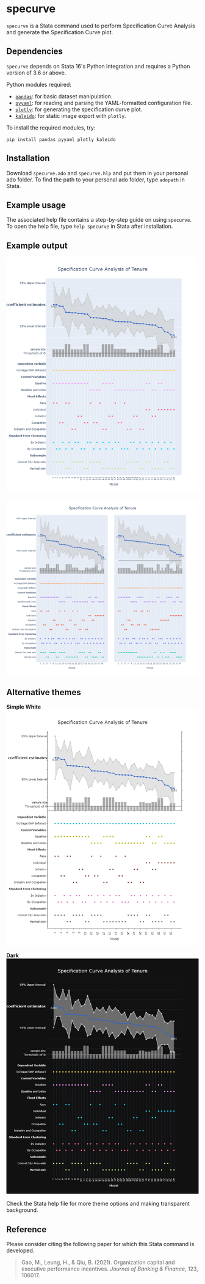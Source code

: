 # specurve
 
`specurve` is a Stata command used to perform Specification Curve Analysis and generate the Specification Curve plot.

## Dependencies

`specurve` depends on Stata 16's Python integration and requires a Python version of 3.6 or above.

Python modules required:

* [`pandas`](https://pandas.pydata.org/): for basic dataset manipulation.
* [`pyyaml`](https://pyyaml.org/): for reading and parsing the YAML-formatted configuration file.
* [`plotly`](https://plotly.com/python/): for generating the specification curve plot.
* [`kaleido`](https://github.com/plotly/Kaleido): for static image export with `plotly`.

To install the required modules, try:

```
pip install pandas pyyaml plotly kaleido
```

## Installation

Download `specurve.ado` and `specurve.hlp` and put them in your personal ado folder. To find the path to your personal ado folder, type `adopath` in Stata.

## Example usage

The associated help file contains a step-by-step guide on using `specurve`. To open the help file, type `help specurve` in Stata after installation.

## Example output

![example1](https://github.com/mgao6767/specurve/raw/main/images/example1.png)

![example2](https://github.com/mgao6767/specurve/raw/main/images/example2.png)

## Alternative themes

**Simple White**
![simple_white](https://github.com/mgao6767/specurve/raw/main/images/theme-simple-white.png)

**Dark**
![simple_white](https://github.com/mgao6767/specurve/raw/main/images/theme-dark.png)

Check the Stata help file for more theme options and making transparent background.

## Reference

Please consider citing the following paper for which this Stata command is developed.

> Gao, M., Leung, H., & Qiu, B. (2021). Organization capital and executive performance incentives. *Journal of Banking & Finance*, 123, 106017.